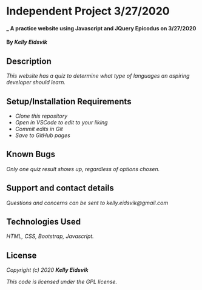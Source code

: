 # Independent Project 3/27/2020

#### _ A practice website using Javascript and JQuery Epicodus on 3/27/2020

#### By _**Kelly Eidsvik**_ 

## Description

_This website has a quiz to determine what type of languages an aspiring developer should learn._

## Setup/Installation Requirements

* _Clone this repository_
* _Open in VSCode to edit to your liking_
* _Commit edits in Git_
* _Save to GitHub pages_

## Known Bugs

_Only one quiz result shows up, regardless of options chosen._

## Support and contact details

_Questions and concerns can be sent to kelly.eidsvik@gmail.com_

## Technologies Used

_HTML, CSS, Bootstrap, Javascript._

## License

_Copyright (c) 2020 **Kelly Eidsvik**_

_This code is licensed under the GPL license._
